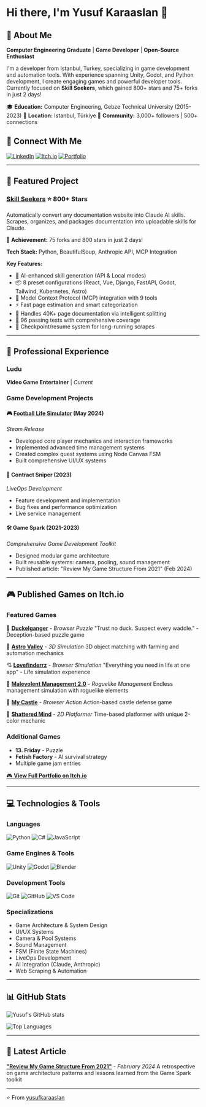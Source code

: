 # Hi there, I'm Yusuf Karaaslan 👋

## 🎯 About Me

**Computer Engineering Graduate** | **Game Developer** | **Open-Source Enthusiast**

I'm a developer from Istanbul, Turkey, specializing in game development and automation tools. With experience spanning Unity, Godot, and Python development, I create engaging games and powerful developer tools. Currently focused on **Skill Seekers**, which gained 800+ stars and 75+ forks in just 2 days!

🎓 **Education:** Computer Engineering, Gebze Technical University (2015-2023)
📍 **Location:** Istanbul, Türkiye
👥 **Community:** 3,000+ followers | 500+ connections

## 🔗 Connect With Me

[![LinkedIn](https://img.shields.io/badge/LinkedIn-0077B5?style=for-the-badge&logo=linkedin&logoColor=white)](https://www.linkedin.com/in/yusuf-karaaslan-156125145/)
[![Itch.io](https://img.shields.io/badge/Itch.io-FA5C5C?style=for-the-badge&logo=itch.io&logoColor=white)](https://yusyus.itch.io/)
[![Portfolio](https://img.shields.io/badge/Portfolio-4285F4?style=for-the-badge&logo=google-chrome&logoColor=white)](https://yusufkaraaslanyk.wixsite.com/yusyusdevlog)

---

## 🚀 Featured Project

### [Skill Seekers](https://github.com/yusufkaraaslan/Skill_Seekers) ⭐ 800+ Stars

Automatically convert any documentation website into Claude AI skills. Scrapes, organizes, and packages documentation into uploadable skills for Claude.

**🎉 Achievement:** 75 forks and 800 stars in just 2 days!

**Tech Stack:** Python, BeautifulSoup, Anthropic API, MCP Integration

**Key Features:**
- 🤖 AI-enhanced skill generation (API & Local modes)
- 📦 8 preset configurations (React, Vue, Django, FastAPI, Godot, Tailwind, Kubernetes, Astro)
- 🔌 Model Context Protocol (MCP) integration with 9 tools
- ⚡ Fast page estimation and smart categorization
- 🎯 Handles 40K+ page documentation via intelligent splitting
- 📝 96 passing tests with comprehensive coverage
- 🔄 Checkpoint/resume system for long-running scrapes

---

## 💼 Professional Experience

### Ludu
**Video Game Entertainer** | *Current*

### Game Development Projects

#### 🎮 [Football Life Simulator](https://store.steampowered.com/) (May 2024)
*Steam Release*
- Developed core player mechanics and interaction frameworks
- Implemented advanced time management systems
- Created complex quest systems using Node Canvas FSM
- Built comprehensive UI/UX systems

#### 🎯 Contract Sniper (2023)
*LiveOps Development*
- Feature development and implementation
- Bug fixes and performance optimization
- Live service management

#### 🛠️ Game Spark (2021-2023)
*Comprehensive Game Development Toolkit*
- Designed modular game architecture
- Built reusable systems: camera, pooling, sound management
- Published article: "Review My Game Structure From 2021" (Feb 2024)

---

## 🎮 Published Games on Itch.io

### Featured Games

🦆 **[Duckelganger](https://yusyus.itch.io/)** - *Browser Puzzle*
"Trust no duck. Suspect every waddle." - Deception-based puzzle game

🌾 **[Astro Valley](https://yusyus.itch.io/)** - *3D Simulation*
3D object matching with farming and automation mechanics

💘 **[Lovefinderrz](https://yusyus.itch.io/)** - *Browser Simulation*
"Everything you need in life at one app" - Life simulation experience

👾 **[Malevolent Management 2.0](https://yusyus.itch.io/)** - *Roguelike Management*
Endless management simulation with roguelike elements

🏰 **[My Castle](https://yusyus.itch.io/)** - *Browser Action*
Action-based castle defense game

🧠 **[Shattered Mind](https://yusyus.itch.io/)** - *2D Platformer*
Time-based platformer with unique 2-color mechanic

### Additional Games
- **13. Friday** - Puzzle
- **Fetish Factory** - AI survival strategy
- Multiple game jam entries

[🎮 **View Full Portfolio on Itch.io**](https://yusyus.itch.io/)

---

## 💻 Technologies & Tools

### Languages
![Python](https://img.shields.io/badge/Python-3776AB?style=for-the-badge&logo=python&logoColor=white)
![C#](https://img.shields.io/badge/C%23-239120?style=for-the-badge&logo=c-sharp&logoColor=white)
![JavaScript](https://img.shields.io/badge/JavaScript-F7DF1E?style=for-the-badge&logo=javascript&logoColor=black)

### Game Engines & Tools
![Unity](https://img.shields.io/badge/Unity-100000?style=for-the-badge&logo=unity&logoColor=white)
![Godot](https://img.shields.io/badge/Godot-478CBF?style=for-the-badge&logo=godot-engine&logoColor=white)
![Blender](https://img.shields.io/badge/Blender-F5792A?style=for-the-badge&logo=blender&logoColor=white)

### Development Tools
![Git](https://img.shields.io/badge/Git-F05032?style=for-the-badge&logo=git&logoColor=white)
![GitHub](https://img.shields.io/badge/GitHub-100000?style=for-the-badge&logo=github&logoColor=white)
![VS Code](https://img.shields.io/badge/VS_Code-007ACC?style=for-the-badge&logo=visual-studio-code&logoColor=white)

### Specializations
- Game Architecture & System Design
- UI/UX Systems
- Camera & Pool Systems
- Sound Management
- FSM (Finite State Machines)
- LiveOps Development
- AI Integration (Claude, Anthropic)
- Web Scraping & Automation

---

## 📊 GitHub Stats

![Yusuf's GitHub stats](https://github-readme-stats.vercel.app/api?username=yusufkaraaslan&show_icons=true&theme=radical&hide_border=true)

![Top Languages](https://github-readme-stats.vercel.app/api/top-langs/?username=yusufkaraaslan&layout=compact&theme=radical&hide_border=true)

---

## 📝 Latest Article

**["Review My Game Structure From 2021"](https://www.linkedin.com/in/yusuf-karaaslan-156125145/)** - *February 2024*
A retrospective on game architecture patterns and lessons learned from the Game Spark toolkit

---

⭐️ From [yusufkaraaslan](https://github.com/yusufkaraaslan)
